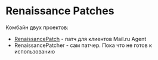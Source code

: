 # Renaissance Patches

Комбайн двух проектов:

- [RenaissancePatch](RenaissancePatch/README.md) - патч для клиентов Mail.ru Agent
- RenaissancePatcher - сам патчер. Пока что не готов к использованию

